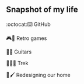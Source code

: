 Snapshot of my life
---

:octocat:⌨️ GitHub

🎮👴 Retro games

🎸🎶 Guitars

🖖🏼🌌 Trek

🏡🖌 Redesigning our home
